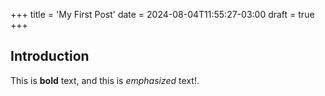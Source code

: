 +++
title = 'My First Post'
date = 2024-08-04T11:55:27-03:00
draft = true
+++

## Introduction

This is **bold** text, and this is *emphasized* text!.